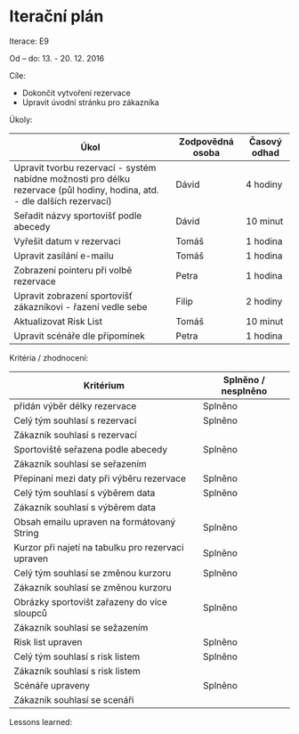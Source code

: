 <h1>Iterační plán</h1>
Iterace: E9 

Od – do: 13. - 20. 12. 2016


Cíle:
- Dokončit vytvoření rezervace
- Upravit úvodní stránku pro zákazníka

Úkoly:

|Úkol|	Zodpovědná osoba|	Časový odhad|
|---|---|---|
|Upravit tvorbu rezervací - systém nabídne možnosti pro délku rezervace (půl hodiny, hodina, atd. - dle dalších rezervací)|Dávid|4 hodiny|
|Seřadit názvy sportovišť podle abecedy|Dávid|10 minut|
|Vyřešit datum v rezervaci|Tomáš|1 hodina|
|Upravit zasílání e-mailu|Tomáš|1 hodina|
|Zobrazení pointeru při volbě rezervace|Petra|1 hodina|
|Upravit zobrazení sportovišť zákazníkovi - řazení vedle sebe|Filip|2 hodiny|
|Aktualizovat Risk List|Tomáš|10 minut|
|Upravit scénáře dle připomínek|Petra|1 hodina|

Kritéria / zhodnocení:

|Kritérium	|Splněno / nesplněno|
|---|---|
|přidán výběr délky rezervace|Splněno|
|Celý tým souhlasí s rezervací|Splněno|
|Zákazník souhlasí s rezervací||
|Sportoviště seřazena podle abecedy|Splněno|
|Zákazník souhlasí se seřazením||
|Přepinaní mezi daty při výběru rezervace|Splněno|
|Celý tým souhlasí s výběrem data|Splněno|
|Zákazník souhlasí s výběrem data||
|Obsah emailu upraven na formátovaný String|Splněno|
|Kurzor při najetí na tabulku pro rezervaci upraven|Splněno|
|Celý tým souhlasí se změnou kurzoru|Splněno|
|Zákazník souhlasí se změnou kurzoru||
|Obrázky sportovišt zařazeny do více sloupců|Splněno|
|Zákazník souhlasí se sežazením||
|Risk list upraven|Splněno|
|Celý tým souhlasí s risk listem|Splněno|
|Zákazník souhlasí s risk listem||
|Scénáře upraveny|Splněno|
|Zákazník souhlasí se scenáři||


Lessons learned:
